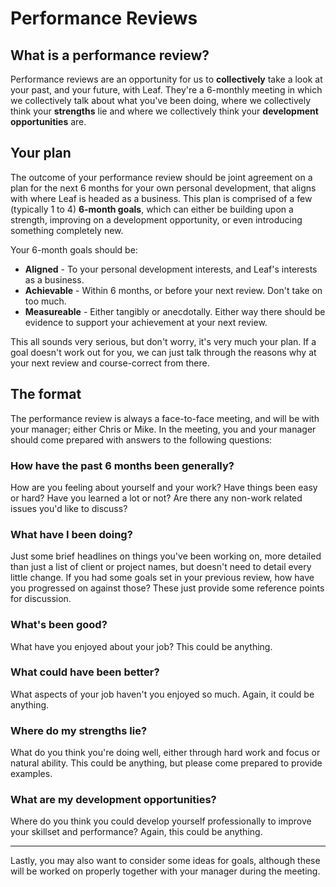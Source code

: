 # Performance Reviews

## What is a performance review?
Performance reviews are an opportunity for us to **collectively** take a look at your past, and your future, with Leaf. They're a 6-monthly meeting in which we collectively talk about what you've been doing, where we collectively think your **strengths** lie and where we collectively think your **development opportunities** are.

## Your plan
The outcome of your performance review should be joint agreement on a plan for the next 6 months for your own personal development, that aligns with where Leaf is headed as a business. This plan is comprised of a few (typically 1 to 4) **6-month goals**, which can either be building upon a strength, improving on a development opportunity, or even introducing something completely new.

Your 6-month goals should be:

- **Aligned** - To your personal development interests, and Leaf's interests as a business. 
- **Achievable** - Within 6 months, or before your next review. Don't take on too much.
- **Measureable** - Either tangibly or anecdotally. Either way there should be evidence to support your achievement at your next review.

This all sounds very serious, but don't worry, it's very much your plan. If a goal doesn't work out for you, we can just talk through the reasons why at your next review and course-correct from there.

## The format
The performance review is always a face-to-face meeting, and will be with your manager; either Chris or Mike. In the meeting, you and your manager should come prepared with answers to the following questions:

### How have the past 6 months been generally?
How are you feeling about yourself and your work? Have things been easy or hard? Have you learned a lot or not? Are there any non-work related issues you'd like to discuss? 

### What have I been doing?
Just some brief headlines on things you've been working on, more detailed than just a list of client or project names, but doesn't need to detail every little change. If you had some goals set in your previous review, how have you progressed on against those? These just provide some reference points for discussion.

### What's been good?
What have you enjoyed about your job? This could be anything.

### What could have been better?
What aspects of your job haven't you enjoyed so much. Again, it could be anything.

### Where do my strengths lie?
What do you think you're doing well, either through hard work and focus or natural ability. This could be anything, but please come prepared to provide examples. 

### What are my development opportunities?
Where do you think you could develop yourself professionally to improve your skillset and performance? Again, this could be anything.

---

Lastly, you may also want to consider some ideas for goals, although these will be worked on properly together with your manager during the meeting.

